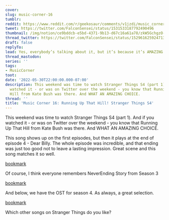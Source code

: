 ```yaml
---
cover:
slug: music-corner-16
tumblr:
reddit: https://www.reddit.com/r/geekosaur/comments/v1jzdi/music_corner_16_running_up_that_hill/
tweet: https://twitter.com/FalconSensei/status/1531533187792490496
thumbnail: /img/notion/ce9bddcb-e5bd-4371-9b13-d67c16a61a78/zkW5GchgzO-1200.jpeg
thread_twitter: https://twitter.com/FalconSensei/status/1529616259247132673
draft: false
replyTo:
lead: Yes, everybody’s talking about it, but it’s because it’s AMAZING!
thread_mastodon:
series: ''
tags:
- MusicCorner
toot:
date: '2022-05-30T22:00:00.000-07:00'
description: This weekend was time to watch Stranger Things S4 (part 1). And if you
  watched it - or was on Twitter over the weekend - you know that Running Up That
  Hill from Kate Bush was there. And WHAT AN AMAZING CHOICE.
thread: ''
title: 'Music Corner 16: Running Up That Hill! Stranger Things S4'
---
```


This weekend was time to watch Stranger Things S4 (part 1). And if you watched it - or was on Twitter over the weekend - you know that Running Up That Hill from Kate Bush was there. And WHAT AN AMAZING CHOICE.


This song shows up on the first episodes, but then it plays at the end of episode 4 - Dear Billy. The whole episode was incredible, and that ending was just too good not to leave a lasting impression. Great scene and this song matches it so well.


[bookmark](https://www.youtube.com/watch?v=bV0RAcuG2Ao)


Of course, I think everyone remembers NeverEnding Story from Season 3


[bookmark](https://www.youtube.com/watch?v=O5HQ1sZseKg)


And below, we have the OST for season 4. As always, a great selection.


[bookmark](https://www.youtube.com/watch?v=yhUE3wW2irI)


Which other songs on Stranger Things do you like?

